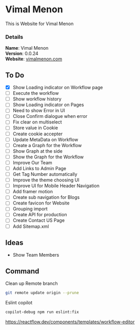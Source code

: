 # Vimal Menon

This is Website for Vimal Menon

### Details

<b>Name</b>: Vimal Menon
<br/>
<b>Version</b>: 0.0.24
<br/>
<b>Website</b>: [vimalmenon.com](https://vimalmenon.com)
<br/>

## To Do

- [x] Show Loading indicator on Workflow page
- [ ] Execute the workflow
- [ ] Show workflow history
- [ ] Show Loading indicator on Pages
- [ ] Need to show Error in UI
- [ ] Close Confirm dialogue when error
- [ ] Fix clear on multiselect
- [ ] Store value in Cookie
- [ ] Create cookie accepter
- [ ] Update MetaData on Workflow
- [ ] Create a Graph for the Workflow
- [ ] Show Graph at the side
- [ ] Show the Graph for the Workflow
- [ ] Improve Our Team
- [ ] Add Links to Admin Page
- [ ] Get Tag Number automatically
- [ ] Improve the theme choosing UI
- [ ] Improve UI for Mobile Header Navigation
- [ ] Add framer motion
- [ ] Create sub navigation for Blogs
- [ ] Create favicon for Website
- [ ] Grouping import
- [ ] Create API for production
- [ ] Create Contact US Page
- [ ] Add Sitemap.xml

## Ideas

- Show Team Members

## Command
Clean up Remote branch
```sh
git remote update origin --prune
```
Eslint copilot
```sh
copilot-debug npm run eslint:fix
```


https://reactflow.dev/components/templates/workflow-editor
